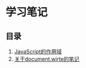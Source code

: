 # 学习笔记
## 目录
1. [JavaScript的作用域](https://github.com/shly/notes/blob/master/JavaScript/JavaScript%E7%9A%84%E4%BD%9C%E7%94%A8%E5%9F%9F%E9%97%AE%E9%A2%98.md)
2. [关于document.wirte的笔记](https://github.com/shly/notes/blob/master/%E6%B5%8F%E8%A7%88%E5%99%A8/%E5%85%B3%E4%BA%8Edocument.wirte%E7%9A%84%E7%AC%94%E8%AE%B0.md)
